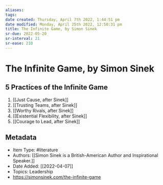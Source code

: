 ```yaml
---
aliases: 
tags: 
date created: Thursday, April 7th 2022, 1:44:51 pm
date modified: Monday, April 25th 2022, 12:50:31 pm
title: The Infinite Game, by Simon Sinek
sr-due: 2022-05-20
sr-interval: 21
sr-ease: 210
---
```


# The Infinite Game, by Simon Sinek

## 5 Practices of the Infinite Game

1. [[Just Cause, after Sinek]]
2. [[Trusting Teams, after Sinek]]
3. [[Worthy Rivals, after Sinek]]
4. [[Existential Flexibility, after Sinek]]
5. [[Courage to Lead, after Sinek]]

## Metadata

* Item Type: #literature
* Authors: [[Simon Sinek is a British-American Author and Inspirational Speaker.]]
* Date Added: [[2022-04-07]]
* Topics: Leadership
* https://simonsinek.com/the-infinite-game
